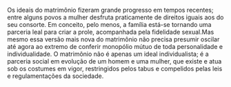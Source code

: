 ﻿Os ideais do matrimônio fizeram grande progresso em tempos recentes; entre alguns povos a mulher desfruta praticamente de direitos iguais aos do seu consorte. Em conceito, pelo menos, a família está-se tornando uma parceria leal para criar a prole, acompanhada pela fidelidade sexual.Mas  mesmo essa versão mais nova do matrimônio não precisa presumir oscilar até agora ao extremo de conferir monopólio mútuo de toda  personalidade e individualidade. O matrimônio não é apenas um ideal individualista; é a parceria social em evolução de um homem e uma mulher, que existe e atua sob os costumes em vigor, restringidos pelos tabus e compelidos pelas leis e regulamentações da sociedade.
